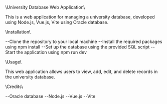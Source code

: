 \\University Database Web Application\\

This is a web application for managing a university database, developed using Node.js, Vue.js, Vite using Oracle database.

\\Installation\\

--Clone the repository to your local machine
--Install the required packages using npm install
--Set up the database using the provided SQL script
--Start the application using npm run dev

\\Usage\\

This web application allows users to view, add, edit, and delete records in the university database.

\\Credits\\

--Oracle database
--Node.js
--Vue.js
--Vite
